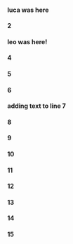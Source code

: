 #### luca was here
#### 2
#### leo was here!
#### 4
#### 5
#### 6
#### adding text to line 7
#### 8
#### 9
#### 10
#### 11
#### 12
#### 13
#### 14
#### 15
